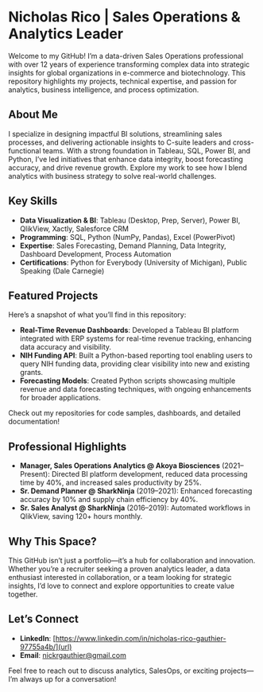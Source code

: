 # Nicholas Rico | Sales Operations & Analytics Leader  

Welcome to my GitHub! I’m a data-driven Sales Operations professional with over 12 years of experience transforming complex data into strategic insights for global organizations in e-commerce and biotechnology. This repository highlights my projects, technical expertise, and passion for analytics, business intelligence, and process optimization.

## About Me  
I specialize in designing impactful BI solutions, streamlining sales processes, and delivering actionable insights to C-suite leaders and cross-functional teams. With a strong foundation in Tableau, SQL, Power BI, and Python, I’ve led initiatives that enhance data integrity, boost forecasting accuracy, and drive revenue growth. Explore my work to see how I blend analytics with business strategy to solve real-world challenges.

## Key Skills  
- **Data Visualization & BI**: Tableau (Desktop, Prep, Server), Power BI, QlikView, Xactly, Salesforce CRM  
- **Programming**: SQL, Python (NumPy, Pandas), Excel (PowerPivot)  
- **Expertise**: Sales Forecasting, Demand Planning, Data Integrity, Dashboard Development, Process Automation  
- **Certifications**: Python for Everybody (University of Michigan), Public Speaking (Dale Carnegie)  

## Featured Projects  
Here’s a snapshot of what you’ll find in this repository:  
- **Real-Time Revenue Dashboards**: Developed a Tableau BI platform integrated with ERP systems for real-time revenue tracking, enhancing data accuracy and visibility.  
- **NIH Funding API**: Built a Python-based reporting tool enabling users to query NIH funding data, providing clear visibility into new and existing grants.  
- **Forecasting Models**: Created Python scripts showcasing multiple revenue and data forecasting techniques, with ongoing enhancements for broader applications.  

Check out my repositories for code samples, dashboards, and detailed documentation!

## Professional Highlights  
- **Manager, Sales Operations Analytics @ Akoya Biosciences** (2021–Present): Directed BI platform development, reduced data processing time by 40%, and increased sales productivity by 25%.  
- **Sr. Demand Planner @ SharkNinja** (2019–2021): Enhanced forecasting accuracy by 10% and supply chain efficiency by 40%.  
- **Sr. Sales Analyst @ SharkNinja** (2016–2019): Automated workflows in QlikView, saving 120+ hours monthly.  

## Why This Space?  
This GitHub isn’t just a portfolio—it’s a hub for collaboration and innovation. Whether you’re a recruiter seeking a proven analytics leader, a data enthusiast interested in collaboration, or a team looking for strategic insights, I’d love to connect and explore opportunities to create value together.

## Let’s Connect  
- **LinkedIn**: [https://www.linkedin.com/in/nicholas-rico-gauthier-97755a4b/](url)
- **Email**: nickrgauthier@gmail.com  

Feel free to reach out to discuss analytics, SalesOps, or exciting projects—I’m always up for a conversation!
